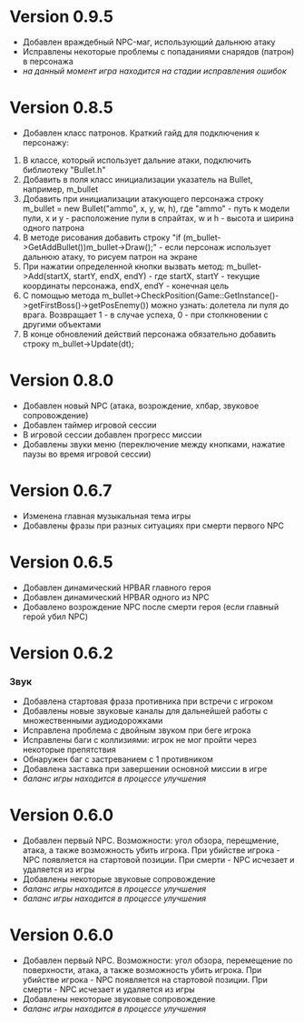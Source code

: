 # Version 0.9.5
- Добавлен враждебный NPC-маг, использующий дальнюю атаку
- Исправлены некоторые проблемы с попаданиями снарядов (патрон) в персонажа
- *на данный момент игра находится на стадии исправления ошибок*
# Version 0.8.5
- Добавлен класс патронов. Краткий гайд для подключения к персонажу:
1) В классе, который использует дальние атаки, подключить библиотеку "Bullet.h"
2) Добавить в поля класс инициализации указатель на Bullet, например, m_bullet
3) Добавить при инициализации атакующего персонажа строку m_bullet = new Bullet("ammo", x, y, w, h), где "ammo" - путь к модели пули, x и y - расположение пули в спрайтах, w и h - высота и ширина одного патрона
4) В методе рисования добавить строку "if (m_bullet->GetAddBullet())m_bullet->Draw();" - если персонаж использует дальнюю атаку, то рисуем патрон на экране
5) При нажатии определенной кнопки вызвать метод: m_bullet->Add(startX, startY, endX, endY) - где startX, startY - текущие координаты персонажа, endX, endY - конечная цель
6) С помощью метода m_bullet->CheckPosition(Game::GetInstance()->getFirstBoss()->getPosEnemy()) можно узнать: долетела ли пуля до врага. Возвращает 1 - в случае успеха, 0 - при столкновении с другими объектами
7) В конце обновлений действий персонажа обязательно добавить строку m_bullet->Update(dt);
# Version 0.8.0
- Добавлен новый NPC (атака, возрождение, хпбар, звуковое сопровождение)
- Добавлен таймер игровой сессии
- В игровой сессии добавлен прогресс миссии
- Добавлены звуки меню (переключение между кнопками, нажатие паузы во время игровой сессии)
# Version 0.6.7
- Изменена главная музыкальная тема игры
- Добавлены фразы при разных ситуациях при смерти первого NPC
# Version 0.6.5
- Добавлен динамический HPBAR главного героя
- Добавлен динамический HPBAR одного из NPC
- Добавлено возрождение NPC после смерти героя (если главный герой убил NPC) 
# Version 0.6.2
### Звук
- Добавлена стартовая фраза противника при встречи с игроком
- Добавлены новые звуковые каналы для дальнейшей работы с множественными аудиодорожками
- Исправлена проблема с двойным звуком при беге игрока
- Исправлены баги с коллизиями: игрок не мог пройти через некоторые препятствия
- Обнаружен баг с застреванием с 1 противником
- Добавлена заставка при завершении основной миссии в игре
- *баланс игры находится в процессе улучшения*
# Version 0.6.0
- Добавлен первый NPC. Возможности: угол обзора, перещмение, атака, а также возможность убить игрока. При убийстве игрока - NPC появляется на стартовой позиции. При смерти - NPC исчезает и удаляется из игры
- Добавлены некоторые звуковые сопровождение
- *баланс игры находится в процессе улучшения*
- *баланс игры находится в процессе улучшения* 
# Version 0.6.0
- Добавлен первый NPC. Возможности: угол обзора, перемещение по поверхности, атака, а также возможность убить игрока. При убийстве игрока - NPC появляется на стартовой позиции. При смерти - NPC исчезает и удаляется из игры
- Добавлены некоторые звуковые сопровождение
- *баланс игры находится в процессе улучшения* 

